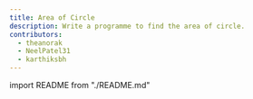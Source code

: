 ```yaml
---
title: Area of Circle
description: Write a programme to find the area of circle.
contributors:
  - theanorak
  - NeelPatel31
  - karthiksbh
---
```


import README from "./README.md"

<README />
